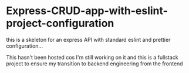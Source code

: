 # Express-CRUD-app-with-eslint-project-configuration
this is a skeleton for an express API with standard eslint and prettier configuration...

This hasn't been hosted cos I'm still working on it and this is a fullstack project to ensure my transition to backend engineering from the frontend 


